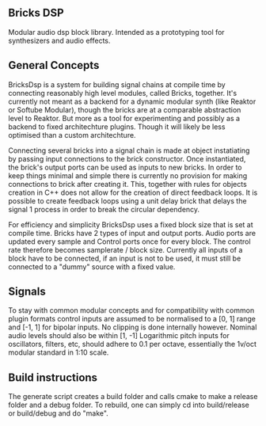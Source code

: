 Bricks DSP
-------------------
Modular audio dsp block library. Intended as a prototyping tool for synthesizers and audio effects. 

General Concepts
-------------------
BricksDsp is a system for building signal chains at compile time by connecting reasonably high level modules, called Bricks, together. It's currently not meant as a backend for a dynamic modular synth (like Reaktor or Softube Modular), though the bricks are at a comparable abstraction level to Reaktor. But more as a tool for experimenting and possibly as a backend to fixed architechture plugins. Though it will likely be less optimised than a custom architechture.

Connecting several bricks into a signal chain is made at object instatiating by passing input connections to the brick constructor. Once instantiated, the brick's output ports can be used as inputs to new bricks. In order to keep things minimal and simple there is currently no provision for making connections to brick after creating it. This, together with rules for objects creation in C++ does not allow for the creation of direct feedback loops. It is possible to create feedback loops using a unit delay brick that delays the signal 1 process in order to break the circular dependency.

For efficiency and simplicity BricksDsp uses a fixed block size that is set at compile time. Bricks have 2 types of input and output ports. Audio ports are updated every sample and Control ports once for every block. The control rate therefore becomes samplerate / block size. Currently all inputs of a block have to be connected, if an input is not to be used, it must still be connected to a "dummy" source with a fixed value.

Signals
-------------------
To stay with common modular concepts and for compatibility with common plugin formats control inputs are assumed to be normalised to a [0, 1] range and [-1, 1] for bipolar inputs. No clipping is done internally however. Nominal audio levels should also be within [1, -1]
Logarithmic pitch inputs for oscillators, filters, etc, should adhere to 0.1 per octave, essentially the 1v/oct modular standard in 1:10 scale. 

Build instructions
-------------------
The generate script creates a build folder and calls cmake to make a release folder and a debug folder. To rebuild, one can simply cd into build/release or build/debug and do "make".

